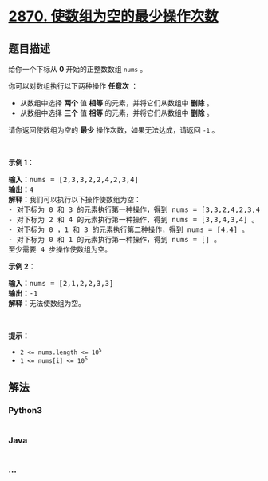 # [2870. 使数组为空的最少操作次数](https://leetcode-cn.com/problems/minimum-number-of-operations-to-make-array-empty)

## 题目描述

<!-- 这里写题目描述 -->

<p>给你一个下标从 <strong>0</strong>&nbsp;开始的正整数数组&nbsp;<code>nums</code>&nbsp;。</p>

<p>你可以对数组执行以下两种操作 <strong>任意次</strong>&nbsp;：</p>

<ul>
	<li>从数组中选择 <strong>两个</strong>&nbsp;值 <strong>相等</strong>&nbsp;的元素，并将它们从数组中 <strong>删除</strong>&nbsp;。</li>
	<li>从数组中选择 <strong>三个</strong>&nbsp;值 <strong>相等</strong>&nbsp;的元素，并将它们从数组中 <strong>删除</strong>&nbsp;。</li>
</ul>

<p>请你返回使数组为空的 <strong>最少</strong>&nbsp;操作次数，如果无法达成，请返回 <code>-1</code>&nbsp;。</p>

<p>&nbsp;</p>

<p><strong class="example">示例 1：</strong></p>

<pre>
<strong>输入：</strong>nums = [2,3,3,2,2,4,2,3,4]
<b>输出：</b>4
<b>解释：</b>我们可以执行以下操作使数组为空：
- 对下标为 0 和 3 的元素执行第一种操作，得到 nums = [3,3,2,4,2,3,4] 。
- 对下标为 2 和 4 的元素执行第一种操作，得到 nums = [3,3,4,3,4] 。
- 对下标为 0 ，1 和 3 的元素执行第二种操作，得到 nums = [4,4] 。
- 对下标为 0 和 1 的元素执行第一种操作，得到 nums = [] 。
至少需要 4 步操作使数组为空。
</pre>

<p><strong class="example">示例 2：</strong></p>

<pre>
<b>输入：</b>nums = [2,1,2,2,3,3]
<b>输出：</b>-1
<b>解释：</b>无法使数组为空。
</pre>

<p>&nbsp;</p>

<p><strong>提示：</strong></p>

<ul>
	<li><code>2 &lt;= nums.length &lt;= 10<sup>5</sup></code></li>
	<li><code>1 &lt;= nums[i] &lt;= 10<sup>6</sup></code></li>
</ul>


## 解法

<!-- 这里可写通用的实现逻辑 -->

<!-- tabs:start -->

### **Python3**

<!-- 这里可写当前语言的特殊实现逻辑 -->

```python

```

### **Java**

<!-- 这里可写当前语言的特殊实现逻辑 -->

```java

```

### **...**

```

```

<!-- tabs:end -->
